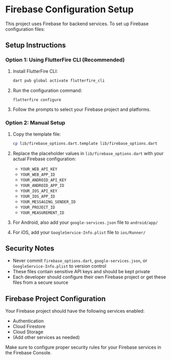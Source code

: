 # Firebase Configuration Setup

This project uses Firebase for backend services. To set up Firebase configuration files:

## Setup Instructions

### Option 1: Using FlutterFire CLI (Recommended)

1. Install FlutterFire CLI:
   ```bash
   dart pub global activate flutterfire_cli
   ```

2. Run the configuration command:
   ```bash
   flutterfire configure
   ```

3. Follow the prompts to select your Firebase project and platforms.

### Option 2: Manual Setup

1. Copy the template file:
   ```bash
   cp lib/firebase_options.dart.template lib/firebase_options.dart
   ```

2. Replace the placeholder values in `lib/firebase_options.dart` with your actual Firebase configuration:
   - `YOUR_WEB_API_KEY`
   - `YOUR_WEB_APP_ID`
   - `YOUR_ANDROID_API_KEY`
   - `YOUR_ANDROID_APP_ID`
   - `YOUR_IOS_API_KEY`
   - `YOUR_IOS_APP_ID`
   - `YOUR_MESSAGING_SENDER_ID`
   - `YOUR_PROJECT_ID`
   - `YOUR_MEASUREMENT_ID`

3. For Android, also add your `google-services.json` file to `android/app/`

4. For iOS, add your `GoogleService-Info.plist` file to `ios/Runner/`

## Security Notes

- Never commit `firebase_options.dart`, `google-services.json`, or `GoogleService-Info.plist` to version control
- These files contain sensitive API keys and should be kept private
- Each developer should configure their own Firebase project or get these files from a secure source

## Firebase Project Configuration

Your Firebase project should have the following services enabled:
- Authentication
- Cloud Firestore
- Cloud Storage
- (Add other services as needed)

Make sure to configure proper security rules for your Firebase services in the Firebase Console.
